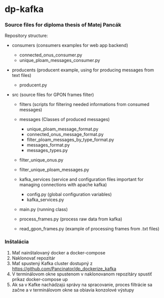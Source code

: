 # dp-kafka

### Source files for diploma thesis of Matej Pancák

Repository structure:

- consumers
  (consumers examples for web app backend)
    - connected_onus_consumer.py
    - unique_ploam_messages_consumer.py

- producents
  (producent example, using for producing messages from text files)
    - producent.py

- src
  (source files for GPON frames filter)
    - filters
      (scripts for filtering needed informations from consumed messages)
    - messages
      (Classes of produced messages)
        - unique_ploam_message_format.py
        - connected_onus_message_format.py
        - filter_ploam_messages_by_type_format.py
        - messages_format.py
        - messages_types.py
    - filter_unique_onus.py
    - filter_unique_ploam_messages.py

    - kafka_services
      (service and configuration files important for managing connections with apache kafka)
        - config.py (global configuration variables)
        - kafka_services.py

    - main.py (running class)
    - process_frames.py (process raw data from kafka)

    - read_gpon_frames.py (example of processing frames from .txt files)

### Inštalácia

1. Mať nainštalovaný docker a docker-compose
2. Naklonovať repozitár
3. Mať spustený Kafka cluster dostupný z https://github.com/Pancinator/dp_dockerize_kafka
4. V terminálovom okne spustenom v naklonovanom repozitáry spustiť príkaz docker-compose up
5. Ak sa v Kafke nachádzajú správy na spracovanie, proces filtrácie sa začne a v terminálovom okne sa obiavia konzolové výstupy


